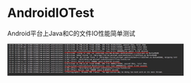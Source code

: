 # AndroidIOTest
Android平台上Java和C的文件IO性能简单测试

<img src="https://github.com/nb7123/AndroidIOTest/blob/master/2792DBCC-B72E-4C55-9C52-BC58051586F0.jpeg" width="400" />
